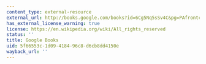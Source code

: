 ```yaml
---
content_type: external-resource
external_url: http://books.google.com/books?id=6Cg5Nq5sSv4C&pg=PAfrontcover
has_external_license_warning: true
license: https://en.wikipedia.org/wiki/All_rights_reserved
status: ''
title: Google Books
uid: 5f66553c-1d09-4184-96c8-d6cb8dd4150e
wayback_url: ''
---
```

